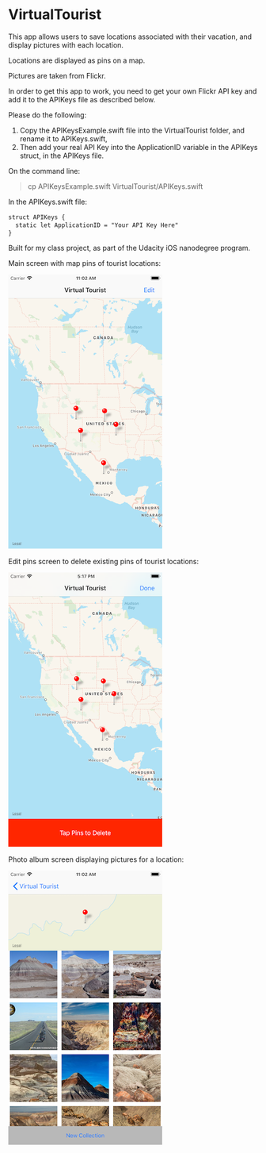# VirtualTourist

This app allows users to save locations associated with their vacation, and display pictures with each location.

Locations are displayed as pins on a map.

Pictures are taken from Flickr.

In order to get this app to work, you need to get your own Flickr API key and add it to the APIKeys file as described below.

Please do the following:

1. Copy the APIKeysExample.swift file into the VirtualTourist folder, and rename it to APIKeys.swift,
2. Then add your real API Key into the ApplicationID variable in the APIKeys struct, in the APIKeys file.

On the command line:
> cp APIKeysExample.swift VirtualTourist/APIKeys.swift

In the APIKeys.swift file:
```
struct APIKeys {
  static let ApplicationID = "Your API Key Here"
}
```

Built for my class project, as part of the Udacity iOS nanodegree program.

Main screen with map pins of tourist locations:

![Tourist Locations](/screenshots/MainScreen.png)

Edit pins screen to delete existing pins of tourist locations:

![Edit Pins](/screenshots/EditPinsScreen.png)

Photo album screen displaying pictures for a location:

![Photo Album](/screenshots/PhotoAlbum.png)

